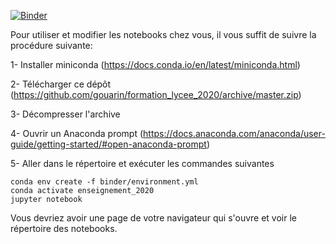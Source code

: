 [![Binder](https://mybinder.org/badge_logo.svg)](https://mybinder.org/v2/gh/gouarin/formation_lycee_2020/master)

Pour utiliser et modifier les notebooks chez vous, il vous suffit de suivre la procédure suivante:

1- Installer miniconda (https://docs.conda.io/en/latest/miniconda.html)

2- Télécharger ce dépôt (https://github.com/gouarin/formation_lycee_2020/archive/master.zip)

3- Décompresser l'archive

4- Ouvrir un Anaconda prompt (https://docs.anaconda.com/anaconda/user-guide/getting-started/#open-anaconda-prompt)

5- Aller dans le répertoire et exécuter les commandes suivantes

```
conda env create -f binder/environment.yml
conda activate enseignement_2020
jupyter notebook
```

Vous devriez avoir une page de votre navigateur qui s'ouvre et voir le répertoire des notebooks.